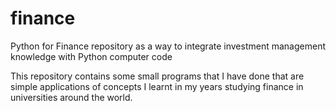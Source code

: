 # finance
Python for Finance repository as a way to integrate investment management knowledge with Python computer code

This repository contains some small programs that I have done that are simple applications of concepts I learnt in my years 
studying finance in universities around the world.
